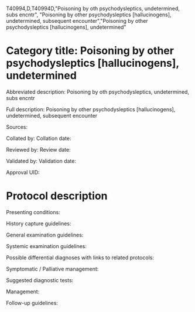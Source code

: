 T40994,D,T40994D,"Poisoning by oth psychodysleptics, undetermined, subs encntr", "Poisoning by other psychodysleptics [hallucinogens], undetermined, subsequent encounter","Poisoning by other psychodysleptics [hallucinogens], undetermined"
# Category title: Poisoning by other psychodysleptics [hallucinogens], undetermined

Abbreviated description: Poisoning by oth psychodysleptics, undetermined, subs encntr

Full description: Poisoning by other psychodysleptics [hallucinogens], undetermined, subsequent encounter

Sources:

Collated by:
Collation date:

Reviewed by:
Review date:

Validated by:
Validation date:

Approval UID:

# Protocol description

Presenting conditions:

History capture guidelines:

General examination guidelines:

Systemic examination guidelines:

Possible differential diagnoses with links to related protocols:

Symptomatic / Palliative management:

Suggested diagnostic tests:

Management:

Follow-up guidelines:
